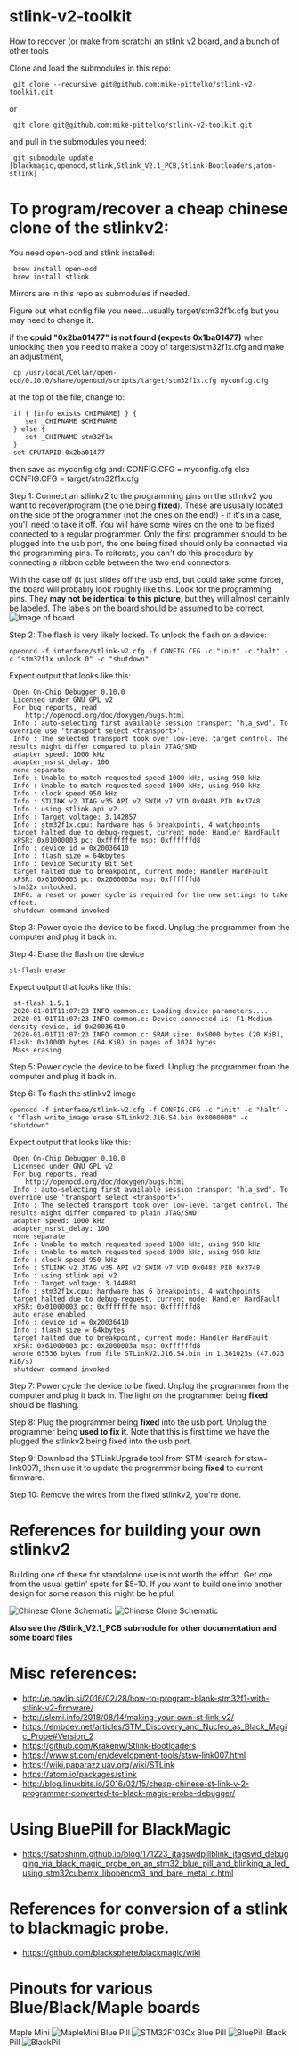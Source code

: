 # stlink-v2-toolkit

How to recover (or make from scratch) an stlink v2 board, and a bunch of other tools

Clone and load the submodules in this repo:

     git clone --recursive git@github.com:mike-pittelko/stlink-v2-toolkit.git

or

     git clone git@github.com:mike-pittelko/stlink-v2-toolkit.git

and pull in the submodules you need:

     git submodule update [blackmagic,openocd,stlink,Stlink_V2.1_PCB,Stlink-Bootloaders,atom-stlink]

# To program/recover a cheap chinese clone of the stlinkv2:

You need open-ocd and stlink installed:

     brew install open-ocd
     brew install stlink

Mirrors are in this repo as submodules if needed.

Figure out what config file you need...usually target/stm32f1x.cfg but you may need to change it.

if the **cpuid "0x2ba01477" is not found (expects 0x1ba01477)** when unlocking then you need to make a copy of targets/stm32f1x.cfg and make an adjustment,

     cp /usr/local/Cellar/open-ocd/0.10.0/share/openocd/scripts/target/stm32f1x.cfg myconfig.cfg

at the top of the file, change to:

     if { [info exists CHIPNAME] } {
        set _CHIPNAME $CHIPNAME
     } else {
        set _CHIPNAME stm32f1x
     }
     set CPUTAPID 0x2ba01477

then
     save as myconfig.cfg and: CONFIG.CFG = myconfig.cfg
else
     CONFIG.CFG = target/stm32f1x.cfg


Step 1:
Connect an stlinkv2 to the programming pins on the stlinkv2 you want to recover/program (the one being **fixed**). These are ususally located on the side of the programmer (not the ones on the end!) - if it's in a case, you'll need to take it off. You will have some wires on the one to be fixed connected to a regular programmer. Only the first programmer should to be plugged into the usb port, the one being fixed should only be connected via the programming pins. To reiterate, you can't do this procedure by connecting a ribbon cable between the two end connectors.

With the case off (it just slides off the usb end, but could take some force), the board will probably look roughly like this. Look for the programming pins. They **may not be identical to this picture**, but they will almost certainly be labeled.  The labels on the board should be assumed to be correct.
![Image of board](images/1600px-Stlink-clone-v2013-pinout.jpeg)

Step 2:
The flash is very likely locked. To unlock the flash on a device:

	openocd -f interface/stlink-v2.cfg -f CONFIG.CFG -c "init" -c "halt" -c "stm32f1x unlock 0" -c "shutdown"

 Expect output that looks like this:

     Open On-Chip Debugger 0.10.0
     Licensed under GNU GPL v2
     For bug reports, read
     	http://openocd.org/doc/doxygen/bugs.html
     Info : auto-selecting first available session transport "hla_swd". To override use 'transport select <transport>'.
     Info : The selected transport took over low-level target control. The results might differ compared to plain JTAG/SWD
     adapter speed: 1000 kHz
     adapter_nsrst_delay: 100
     none separate
     Info : Unable to match requested speed 1000 kHz, using 950 kHz
     Info : Unable to match requested speed 1000 kHz, using 950 kHz
     Info : clock speed 950 kHz
     Info : STLINK v2 JTAG v35 API v2 SWIM v7 VID 0x0483 PID 0x3748
     Info : using stlink api v2
     Info : Target voltage: 3.142857
     Info : stm32f1x.cpu: hardware has 6 breakpoints, 4 watchpoints
     target halted due to debug-request, current mode: Handler HardFault
     xPSR: 0x01000003 pc: 0xfffffffe msp: 0xffffffd8
     Info : device id = 0x20036410
     Info : flash size = 64kbytes
     Info : Device Security Bit Set
     target halted due to breakpoint, current mode: Handler HardFault
     xPSR: 0x61000003 pc: 0x2000003a msp: 0xffffffd8
     stm32x unlocked.
     INFO: a reset or power cycle is required for the new settings to take effect.
     shutdown command invoked

Step 3:
Power cycle the device to be fixed.  Unplug the programmer from the computer and plug it back in.

Step 4:
Erase the flash on the device

	st-flash erase

Expect output that looks like this:

     st-flash 1.5.1
     2020-01-01T11:07:23 INFO common.c: Loading device parameters....
     2020-01-01T11:07:23 INFO common.c: Device connected is: F1 Medium-density device, id 0x20036410
     2020-01-01T11:07:23 INFO common.c: SRAM size: 0x5000 bytes (20 KiB), Flash: 0x10000 bytes (64 KiB) in pages of 1024 bytes
     Mass erasing

Step 5:
Power cycle the device to be fixed.  Unplug the programmer from the computer and plug it back in.

Step 6:
To flash the stlinkv2 image

	openocd -f interface/stlink-v2.cfg -f CONFIG.CFG -c "init" -c "halt" -c "flash write_image erase STLinkV2.J16.S4.bin 0x8000000" -c "shutdown"

Expect output that looks like this:

     Open On-Chip Debugger 0.10.0
     Licensed under GNU GPL v2
     For bug reports, read
     	http://openocd.org/doc/doxygen/bugs.html
     Info : auto-selecting first available session transport "hla_swd". To override use 'transport select <transport>'.
     Info : The selected transport took over low-level target control. The results might differ compared to plain JTAG/SWD
     adapter speed: 1000 kHz
     adapter_nsrst_delay: 100
     none separate
     Info : Unable to match requested speed 1000 kHz, using 950 kHz
     Info : Unable to match requested speed 1000 kHz, using 950 kHz
     Info : clock speed 950 kHz
     Info : STLINK v2 JTAG v35 API v2 SWIM v7 VID 0x0483 PID 0x3748
     Info : using stlink api v2
     Info : Target voltage: 3.144881
     Info : stm32f1x.cpu: hardware has 6 breakpoints, 4 watchpoints
     target halted due to debug-request, current mode: Handler HardFault
     xPSR: 0x01000003 pc: 0xfffffffe msp: 0xffffffd8
     auto erase enabled
     Info : device id = 0x20036410
     Info : flash size = 64kbytes
     target halted due to breakpoint, current mode: Handler HardFault
     xPSR: 0x61000003 pc: 0x2000003a msp: 0xffffffd8
     wrote 65536 bytes from file STLinkV2.J16.S4.bin in 1.361025s (47.023 KiB/s)
     shutdown command invoked

Step 7:
Power cycle the device to be fixed.  Unplug the programmer from the computer and plug it back in.
The light on the programmer being **fixed** should be flashing.

Step 8:
Plug the programmer being **fixed** into the usb port. Unplug the programmer being **used to fix it**. Note that this is first time we have the plugged the stlinkv2 being fixed into the usb port.

Step 9:
Download the STLinkUpgrade tool from STM (search for stsw-link007), then use it to update the programmer being **fixed** to current firmware.

Step 10:
Remove the wires from the fixed stlinkv2, you're done.


# References for building your own stlinkv2
Building one of these for standalone use is not worth the effort. Get one from the usual gettin' spots for $5-10. If you want to build one into another design for some reason this might be helpful.

![Chinese Clone Schematic](/images/stlink-V2-schematic.jpg "Schematic of a clone STLinkV2")
![Chinese Clone Schematic](/images/stlink-v2-image.jpeg "Schematic of a clone STLinkV2")

**Also see the /Stlink_V2.1_PCB submodule for other documentation and some board files**

# Misc references:

* http://e.pavlin.si/2016/02/28/how-to-program-blank-stm32f1-with-stlink-v2-firmware/
* http://slemi.info/2018/08/14/making-your-own-st-link-v2/
* https://embdev.net/articles/STM_Discovery_and_Nucleo_as_Black_Magic_Probe#Version_2
* https://github.com/Krakenw/Stlink-Bootloaders
* https://www.st.com/en/development-tools/stsw-link007.html
* https://wiki.paparazziuav.org/wiki/STLink
* https://atom.io/packages/stlink
* http://blog.linuxbits.io/2016/02/15/cheap-chinese-st-link-v-2-programmer-converted-to-black-magic-probe-debugger/

# Using BluePill for BlackMagic
* https://satoshinm.github.io/blog/171223_jtagswdpillblink_jtagswd_debugging_via_black_magic_probe_on_an_stm32_blue_pill_and_blinking_a_led_using_stm32cubemx_libopencm3_and_bare_metal_c.html

# References for conversion of a stlink to blackmagic probe.
* https://github.com/blacksphere/blackmagic/wiki

# Pinouts for various Blue/Black/Maple boards

Maple Mini
![MapleMini](/images/maplemini_pinout.png "Maple Mini")
Blue Pill
![STM32F103Cx](/images/stm32f103c8t6_pinout.png "STM32F103Cx")
Blue Pill
![BluePill](/images/The-Generic-STM32F103-Pinout-Diagram.jpg "Blue Pill")
Black Pill
![BlackPill](/images/STM32-black-pill-pinout-1.jpg "Black Pill")

